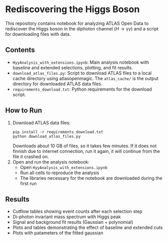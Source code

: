 # Rediscovering the Higgs Boson

This repository contains notebook for analyzing ATLAS Open Data to rediscover the Higgs boson in the diphoton channel ($H \rightarrow \gamma\gamma$) and a script for downloading files with data.

## Contents

- `HyyAnalysis_with_extensions.ipynb`: Main analysis notebook with baseline and extended selections, plotting, and fit results.
- `download_atlas_files.py`: Script to download ATLAS files to a local cache directory using atlasopenmagic. The `atlas_cache/` is the output directory for downloaded ATLAS data files.
- `requirements_download.txt`: Python requirements for the download script.

## How to Run

1. Download ATLAS data files:
	```
	pip install -r requirements_download.txt
	python download_atlas_files.py
	```
    Downloads about 10 GB of files, so it takes few minutes. If it does not finnish due to internet connection, run it again, it will continue from the file it crashed on.
2. Open and run the analysis notebook:
	- Open `HyyAnalysis_with_extensions.ipynb`
	- Run all cells to reproduce the analysis
    - The libraries necessary for the notebook are downloaded during the first run

## Results

- Cutflow tables showing event counts after each selection step
- Di-photon invariant mass spectrum with Higgs peak
- Signal and background fit results (Gaussian + polynomial)
- Plots and tables demonstrating the effect of baseline and extended cuts
- Plots with patameters of the fitted gaussian
